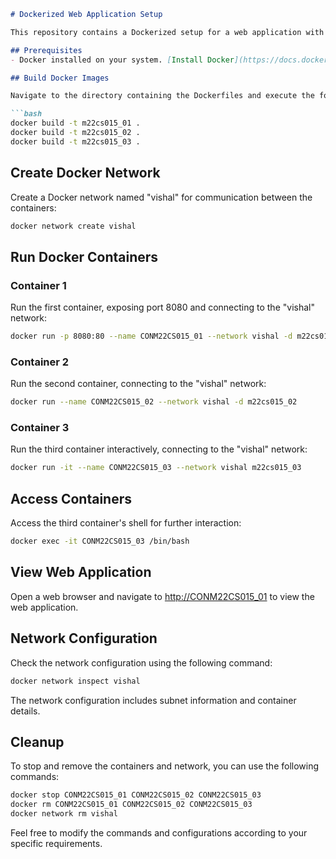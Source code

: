 
```markdown
# Dockerized Web Application Setup

This repository contains a Dockerized setup for a web application with three containers. Follow the steps below to build and run the containers.

## Prerequisites
- Docker installed on your system. [Install Docker](https://docs.docker.com/get-docker/)

## Build Docker Images

Navigate to the directory containing the Dockerfiles and execute the following commands to build the Docker images:

```bash
docker build -t m22cs015_01 .
docker build -t m22cs015_02 .
docker build -t m22cs015_03 .
```

## Create Docker Network

Create a Docker network named "vishal" for communication between the containers:

```bash
docker network create vishal
```

## Run Docker Containers

### Container 1
Run the first container, exposing port 8080 and connecting to the "vishal" network:

```bash
docker run -p 8080:80 --name CONM22CS015_01 --network vishal -d m22cs015_01
```

### Container 2
Run the second container, connecting to the "vishal" network:

```bash
docker run --name CONM22CS015_02 --network vishal -d m22cs015_02
```

### Container 3
Run the third container interactively, connecting to the "vishal" network:

```bash
docker run -it --name CONM22CS015_03 --network vishal m22cs015_03
```

## Access Containers

Access the third container's shell for further interaction:

```bash
docker exec -it CONM22CS015_03 /bin/bash
```

## View Web Application

Open a web browser and navigate to [http://CONM22CS015_01](http://CONM22CS015_01) to view the web application.

## Network Configuration

Check the network configuration using the following command:

```bash
docker network inspect vishal
```

The network configuration includes subnet information and container details.

## Cleanup

To stop and remove the containers and network, you can use the following commands:

```bash
docker stop CONM22CS015_01 CONM22CS015_02 CONM22CS015_03
docker rm CONM22CS015_01 CONM22CS015_02 CONM22CS015_03
docker network rm vishal
```

Feel free to modify the commands and configurations according to your specific requirements.
```


